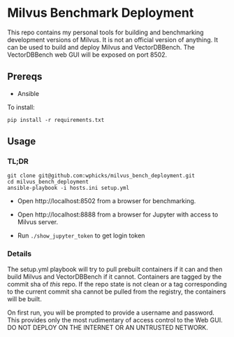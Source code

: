 # Milvus Benchmark Deployment
This repo contains my personal tools for building and benchmarking development
versions of Milvus. It is not an official version of anything. It can be used
to build and deploy Milvus and VectorDBBench. The VectorDBBench web GUI will be
exposed on port 8502.

## Prereqs
- Ansible

To install:
```
pip install -r requirements.txt
```

## Usage
### TL;DR
```
git clone git@github.com:wphicks/milvus_bench_deployment.git
cd milvus_bench_deployment
ansible-playbook -i hosts.ini setup.yml
```

- Open http://localhost:8502 from a browser for benchmarking.

- Open http://localhost:8888 from a browser for Jupyter with access to Milvus
server.
- Run `./show_jupyter_token` to get login token

### Details
The setup.yml playbook will try to pull prebuilt containers if it can and then
build Milvus and VectorDBBench if it cannot. Containers are tagged by the
commit sha of _this_ repo. If the repo state is not clean or a tag
corresponding to the current commit sha cannot be pulled from the registry, the
containers will be built.

On first run, you will be prompted to provide a username and password. This
provides only the most rudimentary of access control to the Web GUI. DO NOT
DEPLOY ON THE INTERNET OR AN UNTRUSTED NETWORK.

